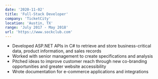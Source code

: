 ```yaml
---
date: '2020-11-02'
title: 'Full-Stack Developer'
company: 'TicketCity'
location: 'Austin, TX'
range: 'July 2017 - May 2018'
url: 'https://www.sockclub.com'
---
```


- Developed ASP.NET APIs in C# to retrieve and store business-critical data, product information, and sales records
- Worked with senior management to create specifications and analysis
- Pitched ideas to improve customer reach through new co-branding opportunities and greater website accessibility
- Wrote documentation for e-commerce applications and integrations
